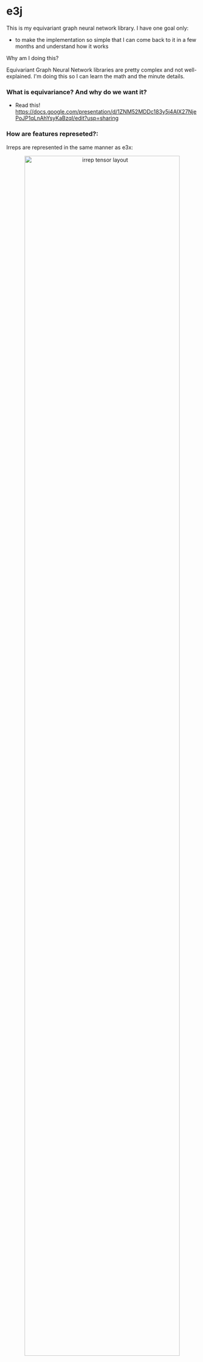 # e3j

This is my equivariant graph neural network library. I have one goal only:
- to make the implementation so simple that I can come back to it in a few months and understand how it works

Why am I doing this?

Equivariant Graph Neural Network libraries are pretty complex and not well-explained. I'm doing this so I can learn the math and the minute details.


### What is equivariance? And why do we want it?
- Read this! https://docs.google.com/presentation/d/1ZNM52MDDc183y5j4AIX27NjePoJP1qLnAhYsyKaBzqI/edit?usp=sharing

### How are features represeted?:

Irreps are represented in the same manner as e3x:

 <p align="center">
  <img width="90%" src="https://e3x.readthedocs.io/stable/_images/features_shape_diagram.png" alt="irrep tensor layout"/>
</p>


E3j forbids mixing irreps of different orders. (e3nn is really generous and lets you mix irreps of different orders - but implementing this is harder to understand)

for a given max L, we will always have one l=0 feature, one l=1 feature, one l=2 feature, ..., one l=L feature
- why can't we just have one l=L feature? Because spherical harmonics acts like a fourier transform. the higher level Ls just get you more precision. But we need the lower level Ls as well. 
- e.g. To represent a point in three-dimensional space using spherical harmonics up to degree L, we need 4 coefficients:
- 1 spherical harmonic at l=0
- 3 spherical harmonics at l=1 (but they have diff m: m=-1, 0, 1)


### How to decide what parity?
- for intermediate layers, as long as you have even/odd parity flowing through the layers it's fine
- You just need to make sure that the inputs of your features are the correct parity
    - e.g. if reflecting your input is a completely different shape, ensure you have odd parity. (e.g. tetris tiles)
    - but if reflections don't matter (like the position of inputs to atoms), then you can have even parity
- not too sure about outputs? I don't think it matters, but I haven't done any testing


THESE ARE the parity of the inputs for spherical harmonics that you specify
    Irreps* irreps_sh = irreps_create("1x1o + 1x2e + 1x3o");


### Where are the weights?
- e3nn and e3x offers linear layers where they perform tensor products AND HAVE WEIGHTS inside the tensor product.
    - basically, when you multiply each irrep coefficient with the clebsch gordan coefficients, you also multiply with the corresponding weight
- This makes the tensor product implementation more complicated, and harder to debug
- I'm NOT storing the weights here. instead, the weights will be simple linear layers on the irreps (similar to Allegro's implementation)



### Gotchas I had when implementing
- make sure you're using cartesian or NOT cartesian order for the spherical harmonics coefficients
- When getting the clebsch gordan coefficients, check the shape of the matrix you're reading it from. Make sure you're only
reading the coefficients for degrees l1,l2,l3 NOT all the degrees up to l1+l2+l3 (which is a larger matrix).
- make sure you normalize the vectors before you calculate the spherical harmonics coefficients to get the irreps


### TODO:
- make jax compilation work
- support equivariant activation functions
- maybe add a channel for the length of 3D features (in addition to getting the L1 tensors for 3D features?)